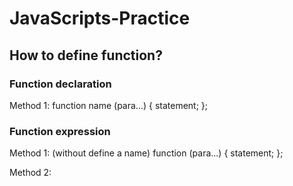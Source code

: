 # JavaScripts-Practice

## How to define function?

### Function declaration

Method 1:
function name (para...) {
statement;
};

### Function expression

Method 1: (without define a name)
function (para...) {
statement;
};

Method 2:
